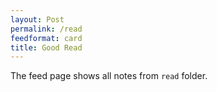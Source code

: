 ```yaml
---
layout: Post
permalink: /read
feedformat: card
title: Good Read
---
```


The feed page shows all notes from `read` folder.